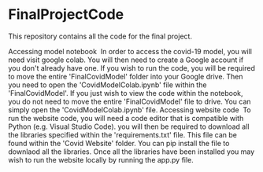 # FinalProjectCode
This repository contains all the code for the final project.

Accessing model notebook  In order to access the covid-19 model, you will need visit google colab. You will then need to create a Google account if you don't already have one. If you wish to run the code, you will be required to move the entire 'FinalCovidModel' folder into your Google drive. Then you need to open the 'CovidModelColab.ipynb' file within the 'FinalCovidModel'. If you just wish to view the code within the notebook, you do not need to move the entire 'FinalCovidModel' file to drive. You can simply open the 'CovidModelColab.ipynb' file.
Accessing website code  To run the website code, you will need a code editor that is compatible with Python (e.g. Visual Studio Code). you will then be required to download all the libraries specified within the 'requirements.txt' file. This file can be found within the 'Covid Website' folder. You can pip install the file to downlaod all the libraries. Once all the libraries have been installed you may wish to run the website locally by running the app.py file.
